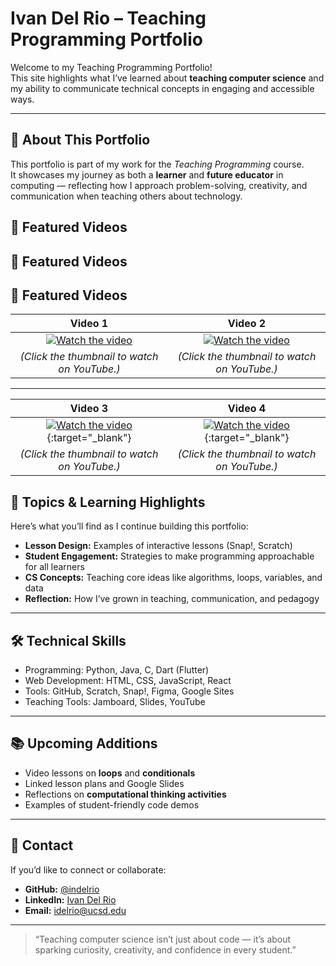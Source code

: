 # Ivan Del Rio – Teaching Programming Portfolio

Welcome to my Teaching Programming Portfolio!  
This site highlights what I’ve learned about **teaching computer science** and my ability to communicate technical concepts in engaging and accessible ways.

---

## 🎯 About This Portfolio
This portfolio is part of my work for the *Teaching Programming* course.  
It showcases my journey as both a **learner** and **future educator** in computing — reflecting how I approach problem-solving, creativity, and communication when teaching others about technology.

## 🎥 Featured Videos  

## 🎥 Featured Videos  

## 🎥 Featured Videos  

| Video 1 | Video 2 |
|:--:|:--:|
| [![Watch the video](https://img.youtube.com/vi/ENemu2M5GCs/maxresdefault.jpg)](https://www.youtube.com/watch?v=ENemu2M5GCs) | [![Watch the video](https://img.youtube.com/vi/uI00-Hs9w8Y/maxresdefault.jpg)](https://www.youtube.com/watch?v=uI00-Hs9w8Y) |
| *(Click the thumbnail to watch on YouTube.)* | *(Click the thumbnail to watch on YouTube.)* |

---

| Video 3 | Video 4 |
|:--:|:--:|
| [![Watch the video](https://img.youtube.com/vi/OLkxk-OW4O4/maxresdefault.jpg)](https://www.youtube.com/watch?v=OLkxk-OW4O4){:target="_blank"} | [![Watch the video](https://img.youtube.com/vi/9bxDaAqHH78/maxresdefault.jpg)](https://www.youtube.com/watch?v=9bxDaAqHH78){:target="_blank"} |
| *(Click the thumbnail to watch on YouTube.)* | *(Click the thumbnail to watch on YouTube.)* |



## 🧠 Topics & Learning Highlights
Here’s what you’ll find as I continue building this portfolio:
- **Lesson Design:** Examples of interactive lessons (Snap!, Scratch)
- **Student Engagement:** Strategies to make programming approachable for all learners
- **CS Concepts:** Teaching core ideas like algorithms, loops, variables, and data
- **Reflection:** How I’ve grown in teaching, communication, and pedagogy

---

## 🛠️ Technical Skills
- Programming: Python, Java, C, Dart (Flutter)
- Web Development: HTML, CSS, JavaScript, React
- Tools: GitHub, Scratch, Snap!, Figma, Google Sites
- Teaching Tools: Jamboard, Slides, YouTube

---

## 📚 Upcoming Additions
- Video lessons on **loops** and **conditionals**
- Linked lesson plans and Google Slides
- Reflections on **computational thinking activities**
- Examples of student-friendly code demos

---

## 💬 Contact
If you’d like to connect or collaborate:
- **GitHub:** [@indelrio](https://github.com/idelrio-ucsd)
- **LinkedIn:** [Ivan Del Rio](https://www.linkedin.com/in/ivanndelrio/)
- **Email:** idelrio@ucsd.edu

---

> “Teaching computer science isn’t just about code — it’s about sparking curiosity, creativity, and confidence in every student.”
